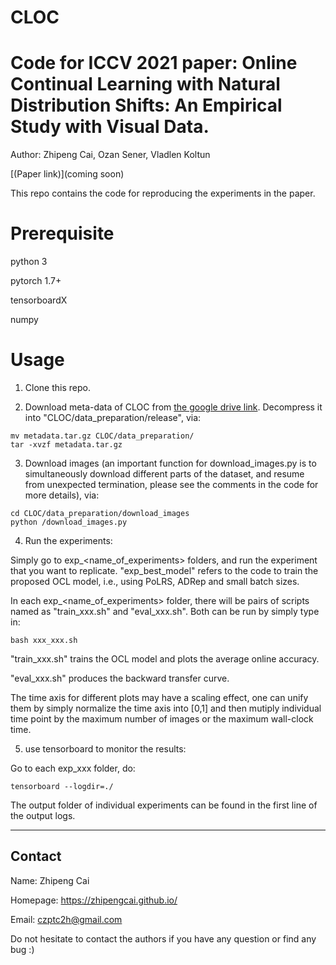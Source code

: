 # CLOC

# Code for ICCV 2021 paper: Online Continual Learning with Natural Distribution Shifts: An Empirical Study with Visual Data. 

Author: Zhipeng Cai, Ozan Sener, Vladlen Koltun

[(Paper link)](coming soon)

This repo contains the code for reproducing the experiments in the paper. 

Prerequisite
============
python 3

pytorch 1.7+

tensorboardX

numpy

Usage
=====
1. Clone this repo.

2. Download meta-data of CLOC from [the google drive link](https://drive.google.com/file/d/1UdIZe_9rEemO2QukHw7bf6aDFV-RjAfc/view?usp=sharing). Decompress it into "CLOC/data_preparation/release", via:

```
mv metadata.tar.gz CLOC/data_preparation/
tar -xvzf metadata.tar.gz
```

3. Download images (an important function for download_images.py is to simultaneously download different parts of the dataset, and resume from unexpected termination, please see the comments in the code for more details), via:

```
cd CLOC/data_preparation/download_images
python /download_images.py
```

4. Run the experiments:

Simply go to exp_<name_of_experiments> folders, and run the experiment that you want to replicate. "exp_best_model" refers to the code to train the proposed OCL model, i.e., using PoLRS, ADRep and small batch sizes.

In each exp_<name_of_experiments> folder, there will be pairs of scripts named as "train_xxx.sh" and "eval_xxx.sh". Both can be run by simply type in:

```
bash xxx_xxx.sh
```

"train_xxx.sh" trains the OCL model and plots the average online accuracy.

"eval_xxx.sh" produces the backward transfer curve.

The time axis for different plots may have a scaling effect, one can unify them by simply normalize the time axis into [0,1] and then mutiply individual time point by the maximum number of images or the maximum wall-clock time. 

5. use tensorboard to monitor the results:

Go to each exp_xxx folder, do:
```
tensorboard --logdir=./
```
The output folder of individual experiments can be found in the first line of the output logs.

------------------------
Contact
------------------------

Name: Zhipeng Cai

Homepage: https://zhipengcai.github.io/

Email: czptc2h@gmail.com

Do not hesitate to contact the authors if you have any question or find any bug :)
